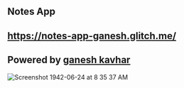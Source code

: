 ## Notes App 

## https://notes-app-ganesh.glitch.me/

## Powered by [ganesh kavhar](https://ganeshmkavhar.000webhostapp.com/)

![Screenshot 1942-06-24 at 8 35 37 AM](https://user-images.githubusercontent.com/20369800/93160759-a2cb2500-f72e-11ea-8b10-3e9970a5cb1c.png)






